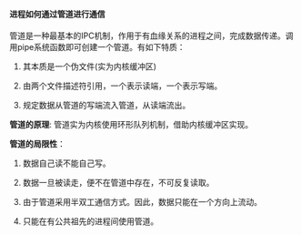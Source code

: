 #### 进程如何通过管道进行通信

管道是一种最基本的IPC机制，作用于有血缘关系的进程之间，完成数据传递。调用pipe系统函数即可创建一个管道。有如下特质：

1. 其本质是一个伪文件(实为内核缓冲区)

2. 由两个文件描述符引用，一个表示读端，一个表示写端。

3. 规定数据从管道的写端流入管道，从读端流出。

  

  **管道的原理**: 管道实为内核使用环形队列机制，借助内核缓冲区实现。

  

  **管道的局限性**：

1. 数据自己读不能自己写。

2. 数据一旦被读走，便不在管道中存在，不可反复读取。

3. 由于管道采用半双工通信方式。因此，数据只能在一个方向上流动。

4. 只能在有公共祖先的进程间使用管道。